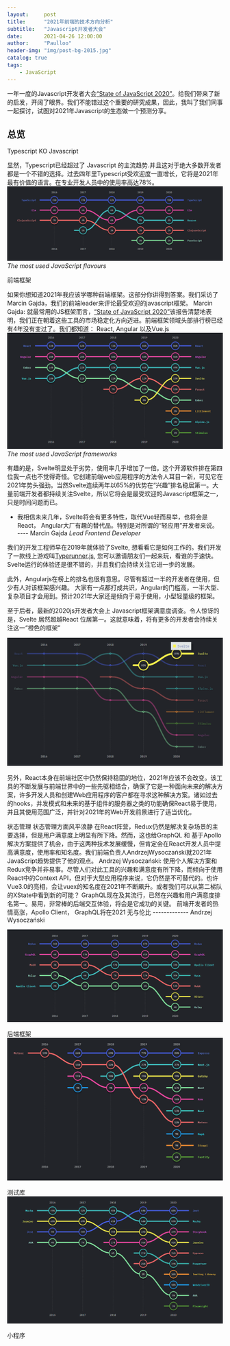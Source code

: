 ```yaml
---
layout:     post
title:      "2021年前端的技术方向分析"
subtitle:   "Javascript开发者大会"
date:       2021-04-26 12:00:00
author:     "Paulloo"
header-img: "img/post-bg-2015.jpg"
catalog: true
tags:
    - JavaScript
---
```



一年一度的Javascript开发者大会[“State of JavaScript 2020”](https://2020.stateofjs.com/zh-Hans/)。给我们带来了新的启发，开阔了眼界。我们不能错过这个重要的研究成果，因此，我叫了我们同事一起探讨，试图对2021年Javascript的生态做一个预测分享。

## 总览

Typescript KO Javascript

显然，Typescript已经超过了 Javascript 的主流趋势.并且这对于绝大多数开发者都是一个不错的选择。过去四年里Typescript受欢迎度一直增长，它将是2021年最有价值的语言。在专业开发人员中的使用率高达78%。
![js](/img/frontend2021/State-of-JS-Typescript-usage_.png)
*The most used JavaScript flavours*

前端框架

如果你想知道2021年我应该学哪种前端框架。这部分你讲得到答案。我们采访了Marcin Gajda，我们的前端leader来评论最受欢迎的javascript框架。
Marcin Gajda: 就最常用的JS框架而言，[“State of JavaScript 2020”](https://2020.stateofjs.com/zh-Hans/)该报告清楚地表明，我们正在朝着这些工具的市场稳定化方向迈进。前端框架领域头部排行榜已经有4年没有变过了。我们都知道： React, Angular 以及Vue.js
![js](/img/frontend2021/State-of-JS-the-most-used-Javascript-frameworks_.png)
*The most used JavaScript frameworks*

有趣的是，Svelte明显处于劣势，使用率几乎增加了一倍。这个开源软件排在第四位我一点也不觉得奇怪。它创建前端web应用程序的方法令人耳目一新，可见它在2021年势头强劲。当然Svelte连续两年以65%的优势在“兴趣”排名稳居第一。大量前端开发者都持续关注Svelte，所以它将会是最受欢迎的Javascript框架之一，只是时间问题而已。

- 我相信未来几年，Svelte将会有更多特性，取代Vue轻而易举，也将会是React， Angular大厂有趣的替代品。特别是对所谓的“轻应用”开发者来说。  
    ---- Marcin Gajda *Lead Frontend Developer*

我们的开发工程师早在2019年就体验了Svelte, 想看看它是如何工作的。我们开发了一款线上游戏叫[Typerunner.js](https://tsh.io/typerunner/game/d95c099f-13b8-4ed9-8649-fb39d858ab49), 您可以邀请朋友们一起来玩，看谁的手速快。Svelte运行的体验还是很不错的，并且我们会持续关注它进一步的发展。

此外，Angularjs在榜上的排名也很有意思。尽管有超过一半的开发者在使用，但少有人对该框架感兴趣。 大家有一点都打成共识，Angular的门槛高，一半大型、复杂项目才会用到。预计2021年大家还是倾向于易于使用，小型轻量级的框架。

至于后者，最新的2020js开发者大会上 Javascript框架满意度调查。令人惊讶的是，Svelte 居然超越React 位居第一。这就意味着，将有更多的开发者会持续关注这一“橙色的框架”

![js](/img/frontend2021/State-of-JS-the-most-used-Javascript-frameworks-Svelte_.png)

另外，React本身在前端社区中仍然保持稳固的地位，2021年应该不会改变。该工具的不断发展与前端世界中的一些先驱相结合，确保了它是一种面向未来的解决方案，许多开发人员和创建Web应用程序的客户都在寻求这种解决方案。诸如过去的hooks，并发模式和未来的基于组件的服务器之类的功能确保React易于使用，并且其使用范围广泛，并针对2021年的Web开发前景进行了适当优化。


状态管理
状态管理方面风平浪静
在React阵营，Redux仍然是解决复杂场景的主要选择，但是用户满意度上明显有所下降。然而，这也给GraphQL 和 基于Apollo 解决方案提供了机会，由于这两种技术发展缓慢，但肯定会在React开发人员中提高满意度，使用率和知名度。我们前端负责人AndrzejWysoczański就2021年JavaScript趋势提供了他的观点。
Andrzej Wysoczański: 使用个人解决方案和Redux竞争并非易事。尽管人们对此工具的兴趣和满意度有所下降，而倾向于使用React中的Context API，但对于大型应用程序来说，它仍然是不可替代的。也许Vue3.0的亮相，会让vuex的知名度在2021年不断飙升。或者我们可以从第二梯队的XState中看到新的可能？
GraphQL现在及其流行，已然在兴趣和用户满意度排名第一。易用，非常棒的后端交互体验，将会是它成功的关键。
前端开发者的热情高涨，Apollo Client， GraphQL将在2021 无与伦比
                                ------------- Andrzej Wysoczański

![js](/img/frontend2021/State-of-JS-data-layer-usage_.png)

后端框架
![js](/img/frontend2021/State-of-JS-backend-frameworks_.png)

测试库
![js](/img/frontend2021/State-of-JS-testing-JavaScript-trends-2021_.png)

小程序

